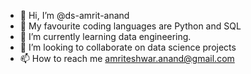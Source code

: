 - 👋 Hi, I’m @ds-amrit-anand
- 👀 My favourite coding languages are Python and SQL
- 🌱 I’m currently learning data engineering.
- 💞️ I’m looking to collaborate on data science projects
- 📫 How to reach me amriteshwar.anand@gmail.com 
<!---
ds-amrit-anand/ds-amrit-anand is a ✨ special ✨ repository because its `README.md` (this file) appears on your GitHub profile.
You can click the Preview link to take a look at your changes.
--->
